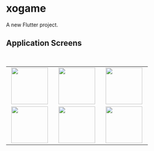 # xogame

A new Flutter project.

## Application Screens
<br>
<table>
<tbody>
 <tr>
<td align="center" width="30%">
<span><b><center></center></b></span>
<img height=100px src="https://github.com/Marawanemad/XO_Game/assets/88719313/1ffa266c-a577-4f6c-b53d-3681b5aa903b"> 
</td>

<td align="center" width="30%">
<span><b><center></center></b></span>
<img height=100px src="https://github.com/Marawanemad/XO_Game/assets/88719313/a0f539ec-9409-4634-b72f-d31d1e8b0d5c"> 
</td>

<td align="center" width="30%">
<img height=100px src="https://github.com/Marawanemad/XO_Game/assets/88719313/3845d676-1635-4591-9f4f-d7505cca48cc"> 
</td>
</tr>
  
<tr>
<td align="center" width="30%">
<span><b><center></center></b></span>
<img height=100px src="https://github.com/Marawanemad/XO_Game/assets/88719313/7ec80013-d911-4d18-a097-2f12927a1320"> 
</td>

<td align="center" width="30%">
<span><b><center></center></b></span>
<img height=100px src="https://github.com/Marawanemad/XO_Game/assets/88719313/5cc1a22e-f906-481d-8c48-5552f1eb70bb"> 
</td>
  
<td align="center" width="30%">
<span><b><center></center></b></span>
<img height=100px src="https://github.com/Marawanemad/XO_Game/assets/88719313/93ef0b0b-c194-48d0-b49a-b5c5a266e374"> 
</td>
</tr>

</tbody>
</table>
